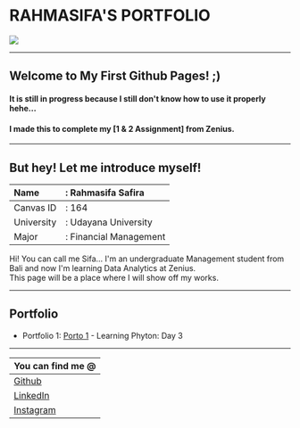 # **RAHMASIFA'S PORTFOLIO**
![](https://media.licdn.com/dms/image/C4E03AQHWExZFWifl8w/profile-displayphoto-shrink_400_400/0/1656392452782?e=1684972800&v=beta&t=44AXq8lQRq3ZPEk6d3SpcsM3QEUTJE43RPmFPnPip7E)

------------

## Welcome to My First Github Pages! ;)
#### It is still in progress because I still don't know how to use it properly hehe...
#### I made this to complete my [1 & 2 Assignment] from Zenius.

------------

## But hey! Let me introduce myself!

| Name   |  : Rahmasifa Safira  |
| :------------ | :------------ |
| Canvas ID   |  : 164 |
| University  |  : Udayana University |
|  Major |  : Financial Management  |

Hi! You can call me Sifa...
I'm an undergraduate Management student from Bali and now I'm learning Data Analytics at Zenius.  
This page will be a place where I will show off my works.

------------

## Portfolio
- Portfolio 1: [Porto 1](https://github.com/rahmasifas/day3_test) - Learning Phyton: Day 3

------------

|  You can find me @ |
| ------------ |
| [Github][https://github.com/rahmasifas]  |
| [LinkedIn][https://www.linkedin.com/in/rahmasifa/]  |
| [Instagram][http://instagram.com/rahmasifas] |


[https://github.com/rahmasifas]: https://github.com/rahmasifas
[https://www.linkedin.com/in/rahmasifa/]: https://www.linkedin.com/in/rahmasifa/
[http://instagram.com/rahmasifas]: http://instagram.com/rahmasifas
